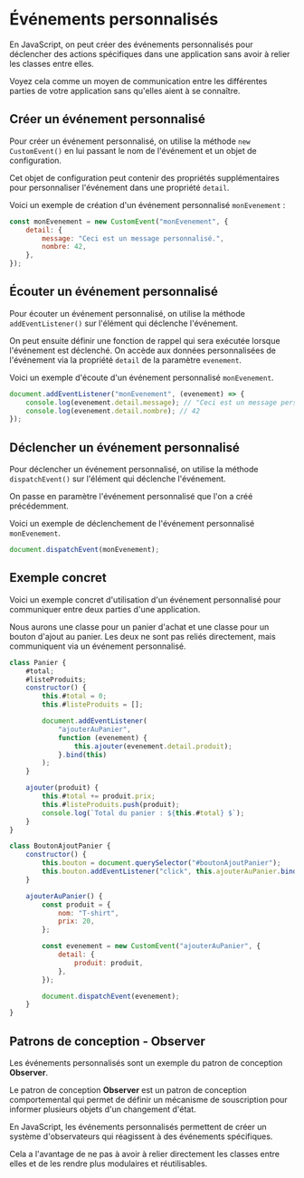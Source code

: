 # Événements personnalisés

En JavaScript, on peut créer des événements personnalisés pour déclencher des actions spécifiques dans une application sans avoir à relier les classes entre elles.

Voyez cela comme un moyen de communication entre les différentes parties de votre application sans qu'elles aient à se connaître.

## Créer un événement personnalisé

Pour créer un événement personnalisé, on utilise la méthode `new CustomEvent()` en lui passant le nom de l'événement et un objet de configuration.

Cet objet de configuration peut contenir des propriétés supplémentaires pour personnaliser l'événement dans une propriété `detail`.

Voici un exemple de création d'un événement personnalisé `monEvenement` :

```js
const monEvenement = new CustomEvent("monEvenement", {
    detail: {
        message: "Ceci est un message personnalisé.",
        nombre: 42,
    },
});
```

## Écouter un événement personnalisé

Pour écouter un événement personnalisé, on utilise la méthode `addEventListener()` sur l'élément qui déclenche l'événement.

On peut ensuite définir une fonction de rappel qui sera exécutée lorsque l'événement est déclenché. On accède aux données personnalisées de l'événement via la propriété `detail` de la paramètre `evenement`.

Voici un exemple d'écoute d'un événement personnalisé `monEvenement`.

```js
document.addEventListener("monEvenement", (evenement) => {
    console.log(evenement.detail.message); // "Ceci est un message personnalisé."
    console.log(evenement.detail.nombre); // 42
});
```

## Déclencher un événement personnalisé

Pour déclencher un événement personnalisé, on utilise la méthode `dispatchEvent()` sur l'élément qui déclenche l'événement.

On passe en paramètre l'événement personnalisé que l'on a créé précédemment.

Voici un exemple de déclenchement de l'événement personnalisé `monEvenement`.

```js
document.dispatchEvent(monEvenement);
```

## Exemple concret

Voici un exemple concret d'utilisation d'un événement personnalisé pour communiquer entre deux parties d'une application.

Nous aurons une classe pour un panier d'achat et une classe pour un bouton d'ajout au panier. Les deux ne sont pas reliés directement, mais communiquent via un événement personnalisé.

```js
class Panier {
    #total;
    #listeProduits;
    constructor() {
        this.#total = 0;
        this.#listeProduits = [];

        document.addEventListener(
            "ajouterAuPanier",
            function (evenement) {
                this.ajouter(evenement.detail.produit);
            }.bind(this)
        );
    }

    ajouter(produit) {
        this.#total += produit.prix;
        this.#listeProduits.push(produit);
        console.log(`Total du panier : ${this.#total} $`);
    }
}

class BoutonAjoutPanier {
    constructor() {
        this.bouton = document.querySelector("#boutonAjoutPanier");
        this.bouton.addEventListener("click", this.ajouterAuPanier.bind(this));
    }

    ajouterAuPanier() {
        const produit = {
            nom: "T-shirt",
            prix: 20,
        };

        const evenement = new CustomEvent("ajouterAuPanier", {
            detail: {
                produit: produit,
            },
        });

        document.dispatchEvent(evenement);
    }
}
```

## Patrons de conception - Observer

Les événements personnalisés sont un exemple du patron de conception **Observer**.

Le patron de conception **Observer** est un patron de conception comportemental qui permet de définir un mécanisme de souscription pour informer plusieurs objets d'un changement d'état.

En JavaScript, les événements personnalisés permettent de créer un système d'observateurs qui réagissent à des événements spécifiques.

Cela a l'avantage de ne pas à avoir à relier directement les classes entre elles et de les rendre plus modulaires et réutilisables.
